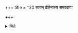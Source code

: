 +++
title = "30 सायन् दोहेनास्य समवदाय"

+++

<details><summary>थिते</summary>

30. Having taken portions (for the offering) from it (the sad) along with the evening milk, he should perform the offering.
</details>
